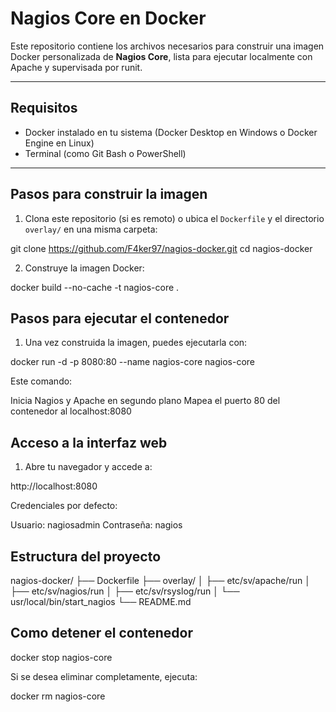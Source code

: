# Nagios Core en Docker

Este repositorio contiene los archivos necesarios para construir una imagen Docker personalizada de **Nagios Core**, lista para ejecutar localmente con Apache y supervisada por runit.

---

## Requisitos

- Docker instalado en tu sistema (Docker Desktop en Windows o Docker Engine en Linux)
- Terminal (como Git Bash o PowerShell)

---

## Pasos para construir la imagen

1. Clona este repositorio (si es remoto) o ubica el `Dockerfile` y el directorio `overlay/` en una misma carpeta:

git clone https://github.com/F4ker97/nagios-docker.git
cd nagios-docker

2. Construye la imagen Docker:

docker build --no-cache -t nagios-core .

## Pasos para ejecutar el contenedor

1. Una vez construida la imagen, puedes ejecutarla con:

docker run -d -p 8080:80 --name nagios-core nagios-core

Este comando:

Inicia Nagios y Apache en segundo plano
Mapea el puerto 80 del contenedor al localhost:8080

## Acceso a la interfaz web

1. Abre tu navegador y accede a:

http://localhost:8080

Credenciales por defecto:

Usuario: nagiosadmin
Contraseña: nagios

## Estructura del proyecto

nagios-docker/
├── Dockerfile
├── overlay/
│   ├── etc/sv/apache/run
│   ├── etc/sv/nagios/run
│   ├── etc/sv/rsyslog/run
│   └── usr/local/bin/start_nagios
└── README.md

## Como detener el contenedor

docker stop nagios-core

Si se desea eliminar completamente, ejecuta:

docker rm nagios-core